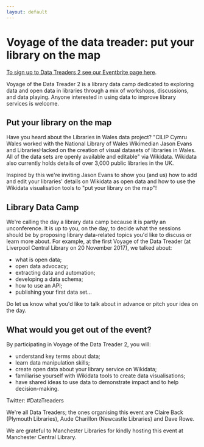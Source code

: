 ```yaml
---
layout: default
---
```


# Voyage of the data treader: put your library on the map

[To sign up to Data Treaders 2 see our Eventbrite page here](https://datatreaders2.eventbrite.co.uk).

Voyage of the Data Treader 2 is a library data camp dedicated to exploring data and open data in libraries through a mix of workshops, discussions, and data playing. Anyone interested in using data to improve library services is welcome.

## Put your library on the map

Have you heard about the Libraries in Wales data project? "CILIP Cymru Wales worked with the National Library of Wales Wikimedian Jason Evans and LibrariesHacked on the creation of visual datasets of libraries in Wales. All of the data sets are openly available and editable" via Wikidata. Wikidata also currently holds details of over 3,000 public libraries in the UK.

Inspired by this we're inviting Jason Evans to show you (and us) how to add and edit your libraries' details on Wikidata as open data and how to use the Wikidata visualisation tools to "put your library on the map"!

## Library Data Camp

We're calling the day a library data camp because it is partly an unconference. It is up to you, on the day, to decide what the sessions should be by proposing library data-related topics you'd like to discuss or learn more about. For example, at the first Voyage of the Data Treader (at Liverpool Central Library on 20 November 2017), we talked about:

- what is open data;
- open data advocacy;
- extracting data and automation;
- developing a data schema;
- how to use an API;
- publishing your first data set...

Do let us know what you'd like to talk about in advance or pitch your idea on the day.

## What would you get out of the event?

By participating in Voyage of the Data Treader 2, you will:

- understand key terms about data;
- learn data manipulation skills;
- create open data about your library service on Wikidata;
- familiarise yourself with Wikidata tools to create data visualisations;
- have shared ideas to use data to demonstrate impact and to help decision-making.

Twitter: #DataTreaders

We're all Data Treaders; the ones organising this event are Claire Back (Plymouth Libraries), Aude Charillon (Newcastle Libraries) and Dave Rowe.

We are grateful to Manchester Libraries for kindly hosting this event at Manchester Central Library.